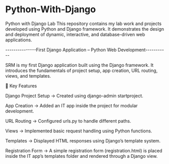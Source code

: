 # Python-With-Django
Python with Django Lab  This repository contains my lab work and projects developed using Python and Django framework. It demonstrates the design and deployment of dynamic, interactive, and database-driven web applications.



---------------First Django Application – Python Web Development-----------


SRM is my first Django application built using the Django framework. It introduces the fundamentals of project setup, app creation, URL routing, views, and templates.

📌 Key Features

Django Project Setup → Created using django-admin startproject.

App Creation → Added an IT app inside the project for modular development.

URL Routing → Configured urls.py to handle different paths.

Views → Implemented basic request handling using Python functions.

Templates → Displayed HTML responses using Django’s template system.

Registration Form → A simple registration form (registration.html) is placed inside the IT app’s templates folder and rendered through a Django view.

